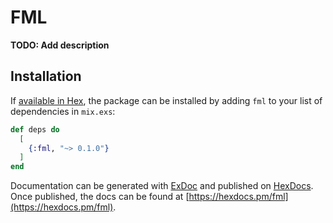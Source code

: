 # FML

**TODO: Add description**

## Installation

If [available in Hex](https://hex.pm/docs/publish), the package can be installed
by adding `fml` to your list of dependencies in `mix.exs`:

```elixir
def deps do
  [
    {:fml, "~> 0.1.0"}
  ]
end
```

Documentation can be generated with [ExDoc](https://github.com/elixir-lang/ex_doc)
and published on [HexDocs](https://hexdocs.pm). Once published, the docs can
be found at [https://hexdocs.pm/fml](https://hexdocs.pm/fml).

